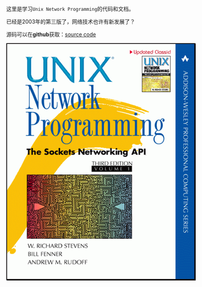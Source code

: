 这里是学习`Unix Network Programming`的代码和文档。

已经是2003年的第三版了，网络技术也许有新发展了？

源码可以在**github**获取：[source code](https://github.com/unpbook/unpv13e)

![book](../../Pictures/unpv13e.png)
